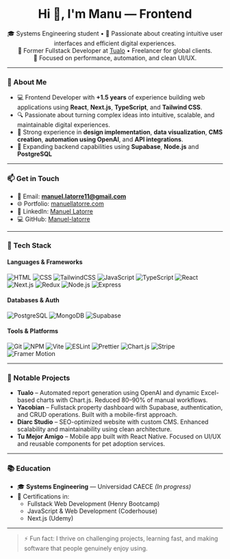 <h1 align="center">Hi 👋, I'm Manu — Frontend</h1>

<p align="center">
🎓 Systems Engineering student • 🧠 Passionate about creating intuitive user interfaces and efficient digital experiences. <br />
💼 Former Fullstack Developer at <a href="https://www.linkedin.com/company/tualo/posts/?feedView=all">Tualo</a> • Freelancer for global clients. <br />
🚀 Focused on performance, automation, and clean UI/UX.
</p>

---

### 🧠 About Me

- 💻 Frontend Developer with **+1.5 years** of experience building web applications using **React**, **Next.js**, **TypeScript**, and **Tailwind CSS**.
- 🔍 Passionate about turning complex ideas into intuitive, scalable, and maintainable digital experiences.
- 🧩 Strong experience in **design implementation**, **data visualization**, **CMS creation**, **automation using OpenAI**, and **API integrations**.
- 🌱 Expanding backend capabilities using **Supabase**, **Node.js** and **PostgreSQL**

---

### 📫 Get in Touch

- 📧 Email: **manuel.latorre11@gmail.com**
- 🌐 Portfolio: [manuellatorre.com](https://www.manuellatorre.com/)
- 🔗 LinkedIn: [Manuel Latorre](https://www.linkedin.com/in/manuel-latorre-frontend-developer/)
- 💻 GitHub: [Manuel-latorre](https://github.com/Manuel-latorre)

---

### 🚀 Tech Stack

#### Languages & Frameworks
![HTML](https://img.shields.io/badge/HTML5-E34F26?style=flat&logo=html5&logoColor=white)
![CSS](https://img.shields.io/badge/CSS3-1572B6?style=flat&logo=css3&logoColor=white)
![TailwindCSS](https://img.shields.io/badge/TailwindCSS-06B6D4?style=flat&logo=tailwind-css&logoColor=white)
![JavaScript](https://img.shields.io/badge/JavaScript-F7DF1E?style=flat&logo=javascript&logoColor=black)
![TypeScript](https://img.shields.io/badge/TypeScript-3178C6?style=flat&logo=typescript&logoColor=white)
![React](https://img.shields.io/badge/React-20232A?style=flat&logo=react&logoColor=61DAFB)
![Next.js](https://img.shields.io/badge/Next.js-000000?style=flat&logo=nextdotjs&logoColor=white)
![Redux](https://img.shields.io/badge/Redux-593D88?style=flat&logo=redux&logoColor=white)
![Node.js](https://img.shields.io/badge/Node.js-339933?style=flat&logo=node.js&logoColor=white)
![Express](https://img.shields.io/badge/Express-000000?style=flat&logo=express&logoColor=white)

#### Databases & Auth
![PostgreSQL](https://img.shields.io/badge/PostgreSQL-4169E1?style=flat&logo=postgresql&logoColor=white)
![MongoDB](https://img.shields.io/badge/MongoDB-47A248?style=flat&logo=mongodb&logoColor=white)
![Supabase](https://img.shields.io/badge/Supabase-3ECF8E?style=flat&logo=supabase&logoColor=white)

#### Tools & Platforms
![Git](https://img.shields.io/badge/Git-F05032?style=flat&logo=git&logoColor=white)
![NPM](https://img.shields.io/badge/NPM-CB3837?style=flat&logo=npm&logoColor=white)
![Vite](https://img.shields.io/badge/Vite-646CFF?style=flat&logo=vite&logoColor=white)
![ESLint](https://img.shields.io/badge/ESLint-4B32C3?style=flat&logo=eslint&logoColor=white)
![Prettier](https://img.shields.io/badge/Prettier-F7B93E?style=flat&logo=prettier&logoColor=black)
![Chart.js](https://img.shields.io/badge/Chart.js-FF6384?style=flat&logo=chartdotjs&logoColor=white)
![Stripe](https://img.shields.io/badge/Stripe-008CDD?style=flat&logo=stripe&logoColor=white)
![Framer Motion](https://img.shields.io/badge/Framer%20Motion-black?style=flat&logo=framer&logoColor=white)

---

### 📌 Notable Projects

- **Tualo** – Automated report generation using OpenAI and dynamic Excel-based charts with Chart.js. Reduced 80–90% of manual workflows.
- **Yacobian** – Fullstack property dashboard with Supabase, authentication, and CRUD operations. Built with a mobile-first approach.
- **Diarc Studio** – SEO-optimized website with custom CMS. Enhanced scalability and maintainability using clean architecture.
- **Tu Mejor Amigo** – Mobile app built with React Native. Focused on UI/UX and reusable components for pet adoption services.

---

### 📚 Education

- 🎓 **Systems Engineering** — Universidad CAECE *(In progress)*
- 📜 Certifications in:
  - Fullstack Web Development (Henry Bootcamp)
  - JavaScript & Web Development (Coderhouse)
  - Next.js (Udemy)

---

> ⚡ Fun fact: I thrive on challenging projects, learning fast, and making software that people genuinely enjoy using.
